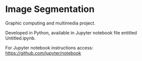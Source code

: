 # Image Segmentation
Graphic computing and multimedia project.

Developed in Python, available in Jupyter notebook file entitled Untitled.ipynb.

For Jupyter notebook instructions access: https://github.com/jupyter/notebook
